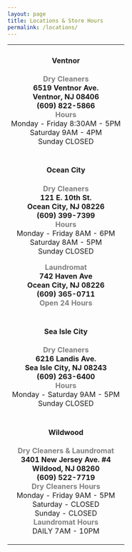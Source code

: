 ```yaml
---
layout: page
title: Locations & Store Hours
permalink: /locations/
---
```


<table style="margin-left: auto; margin-right: auto;">
<tbody>
<tr>
<td style="vertical-align: top;">
<h4 style="text-align: center;"><strong>Ventnor</strong></h4>
<p style="text-align: center;"><span style="color: #808080;"><strong>Dry Cleaners</strong></span><br /><strong>6519 Ventnor Ave. <br />Ventnor, NJ 08406<br />(609) 822-5866</strong><br /><span style="color: #808080;"><strong>Hours</strong></span><br />Monday - Friday 8:30AM - 5PM<br />Saturday 9AM - 4PM<br />Sunday CLOSED</p>
</td></tr>
<tr> 
<td style="text-align: center; vertical-align: top;">
<h4><strong>Ocean City</strong></h4>
<p><span style="color: #808080;"><strong>Dry Cleaners</strong></span><br /><strong>121 E. 10th St.<br />Ocean City, NJ 08226<br />(609) 399-7399</strong><br /><span style="color: #808080;"><strong>Hours</strong></span><br />Monday - Friday 8AM - 6PM<br />Saturday 8AM - 5PM<br />Sunday CLOSED</p>
<p><span style="color: #808080;"><strong>Laundromat</strong></span><br /><strong>742 Haven Ave<br />Ocean City, NJ 08226<br />(609) 365-0711</strong><br /><span style="color: #808080;"><strong>Open 24 Hours</strong></span><br /></p>
</td></tr>
 <tr>
<td style="text-align: center; vertical-align: top;">
<h4><strong>Sea Isle City</strong></h4>
<p><span style="color: #808080;"><strong>Dry Cleaners</strong></span><br /><strong>6216 Landis Ave.<br />Sea Isle City, NJ 08243<br />(609) 263-6400</strong><br /><span style="color: #808080;"><strong>Hours</strong></span><br />Monday - Saturday 9AM - 5PM<br />Sunday CLOSED</p>
</td></tr>
<tr>
<td style="text-align: center; vertical-align: top;">
<h4><strong>Wildwood</strong></h4>
<p><span style="color: #808080;"><strong>Dry Cleaners &amp; Laundromat</strong></span><br /><strong>3401 New Jersey Ave. #4<br />Wildood, NJ 08260<br />(609) 522-7719</strong><br /><span style="color: #808080;"><strong>Dry Cleaners Hours</strong></span><br />Monday - Friday 9AM - 5PM<br />Saturday - CLOSED<br /> Sunday - CLOSED<br /><span style="color: #808080;"><strong>Laundromat Hours</strong></span><br />DAILY 7AM - 10PM<br /></p>
</td>
</tr>
</tbody>
</table>
